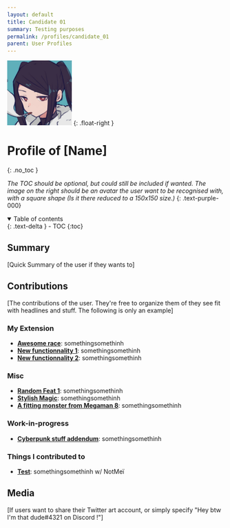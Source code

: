 ```yaml
---
layout: default
title: Candidate 01
summary: Testing purposes
permalink: /profiles/candidate_01
parent: User Profiles
---
```


<img width="150" height="150" src="../assets/images/user_pics/mei.png"/>
{: .float-right }

# Profile of \[Name]
{: .no_toc }

*The TOC should be optional, but could still be included if wanted. The image on the right should be an avatar the user want to be recognised with, with a square shape (Is it there reduced to a 150x150 size.)*
{: .text-purple-000}

<details open markdown="block">
  <summary>
    Table of contents
  </summary>
  {: .text-delta }
- TOC
{:toc}
</details>

## Summary

\[Quick Summary of the user if they wants to]

## Contributions

\[The contributions of the user. They're free to organize them of they see fit with headlines and stuff. The following is only an example]

### My Extension

* **[Awesome race](https://www.google.com)**: somethingsomethinh
* **[New functionnality 1](https://www.google.com)**: somethingsomethinh
* **[New functionnality 2](https://www.google.com)**: somethingsomethinh

### Misc

* **[Random Feat 1](https://www.google.com)**: somethingsomethinh
* **[Stylish Magic](https://www.google.com)**: somethingsomethinh
* **[A fitting monster from Megaman 8](https://www.google.com)**: somethingsomethinh

### Work-in-progress

* **[Cyberpunk stuff addendum](https://www.google.com)**: somethingsomethinh

### Things I contributed to

* **[Test](enchantments/silvered)**: somethingsomethinh w/ NotMeï

## Media

\[If users want to share their Twitter art account, or simply specify "Hey btw I'm that dude#4321 on Discord !"]
